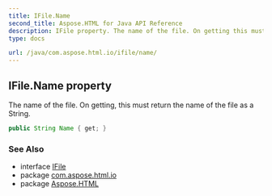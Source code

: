 ```yaml
---
title: IFile.Name
second_title: Aspose.HTML for Java API Reference
description: IFile property. The name of the file. On getting this must return the name of the file as a String
type: docs

url: /java/com.aspose.html.io/ifile/name/
---
```

## IFile.Name property

The name of the file. On getting, this must return the name of the file as a String.

```java
public String Name { get; }
```

### See Also

* interface [IFile](../)
* package [com.aspose.html.io](../../../com.aspose.html.io/)
* package [Aspose.HTML](../../../)
